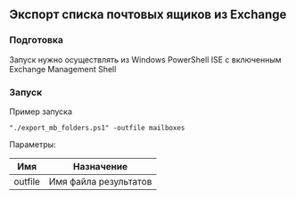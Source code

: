 ## Экспорт списка почтовых ящиков из Exchange

### Подготовка

Запуск нужно осуществлять из Windows PowerShell ISE с включенным Exchange Management Shell


### Запуск

Пример запуска
```
"./export_mb_folders.ps1" -outfile mailboxes
```
Параметры:

| Имя     | Назначение                                      |
|---------|-------------------------------------------------|
| outfile | Имя файла результатов                           |


